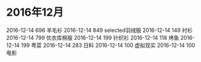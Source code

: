 # 2016年12月

2016-12-14 696 羊毛衫
2016-12-14 849 selected羽绒服
2016-12-14 149 衬衫
2016-12-14 799 优衣库棉服
2016-12-14 199 针织衫
2016-12-14 118 烤鱼
2016-12-14 199 粤菜
2016-12-14 283 日料
2016-12-14 100 虚拟现实
2016-12-14 100 电影
